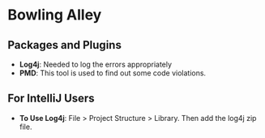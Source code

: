# Bowling Alley

## Packages and Plugins 
- **Log4j**: Needed to log the errors appropriately
- **PMD**: This tool is used to find out some code violations.

## For IntelliJ Users
- **To Use Log4j**: File > Project Structure > Library. Then add the log4j zip file.